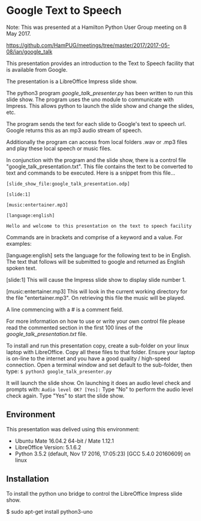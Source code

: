 # Google Text to Speech

Note: This was presented at a Hamilton Python User Group meeting on 8 May 2017.

https://github.com/HamPUG/meetings/tree/master/2017/2017-05-08/ian/google_talk



This presentation provides an introduction to the Text to Speech facility that is available from Google.

The presentation is a LibreOffice Impress slide show.

The python3 program *google_talk_presenter.py* has been written to run this slide show. The program uses the uno module to communicate with Impress. This allows python to launch the slide show and change the slides, etc.

The program sends the text for each slide to Google's text to speech url. Google returns this as an mp3 audio stream of speech.

Additionally the program can access from local folders .wav or .mp3 files and play these local speech or music files.

In conjunction with the program and the slide show, there is a control file "google_talk_presentation.txt". This file contains the text to be converted to text and commands to be executed. Here is a snippet from this file...

```
[slide_show_file:google_talk_presentation.odp]  
     
[slide:1]

[music:entertainer.mp3]

[language:english]

Hello and welcome to this presentation on the text to speech facility
```

Commands are in brackets and comprise of a keyword and a value. For examples:
 
[language:english] sets the language for the following text to be in English.
The text that follows will be submitted to google and returned as English spoken text.

[slide:1]
This will cause the Impress slide show to display slide number 1.

[music:entertainer.mp3]
This will look in the current working directory for the file "entertainer.mp3". On retrieving this file the music will be played.

A line commencing with a # is a comment field.

For more information on how to use or write your own control file please read the commented section in the first 100 lines of the *google_talk_presentation.txt* file.


To install and run this presentation copy, create a sub-folder on your linux laptop with LibreOffice. Copy all these files to that folder. Ensure your laptop is on-line to the internet and you have a good quality / high-speed connection. Open a terminal window and set default to the sub-folder, then type:
```$ python3 google_talk_presenter.py```

It will launch the slide show. On launching it does an audio level check and prompts with:
```Audio level OK? [Yes]:```
Type "No" to perform the audio level check again.
Type "Yes" to start the slide show.
 

## Environment
This presentation was delived using this environment:
* Ubuntu Mate 16.04.2 64-bit / Mate 1.12.1
* LibreOffice Version: 5.1.6.2
* Python 3.5.2 (default, Nov 17 2016, 17:05:23) [GCC 5.4.0 20160609] on linux

## Installation
To install the python uno bridge to control the LibreOffice Impress slide show.

$ sudo apt-get install python3-uno

